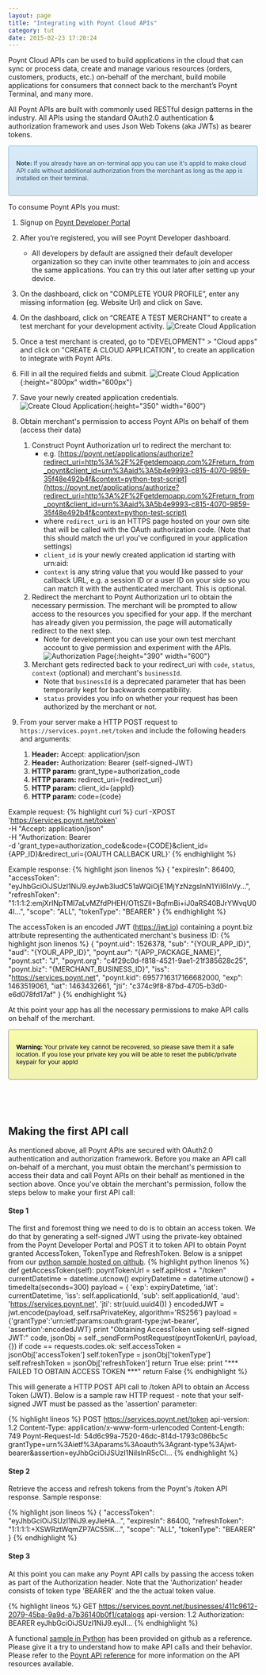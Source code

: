 ```yaml
---
layout: page
title: "Integrating with Poynt Cloud APIs"
category: tut
date: 2015-02-23 17:20:24
---
```


<style>
.alert{
  position: relative;
  margin: 0 auto;
  padding: 15px;
  font-size: 12px;
  color: #264c72;
  border: 1px solid #97c1da;
  border-radius: 3px;
  background-color: #d8ebf8;
  background: -moz-linear-gradient(#d8ebf8, #d0e3ef);
  background: -webkit-linear-gradient(#d8ebf8, #d0e3ef);
  -ms-filter: "progid:DXImageTransform.Microsoft.gradient(startColorstr='#d8ebf8', endColorstr='#d0e3ef')";
  box-shadow: 0 1px 3px rgba(0, 0, 0, .1);
  text-shadow: 0 1px 0 rgba(255, 255, 255, .8)
}
.warning{
  position: relative;
  margin: 0 auto;
  padding: 15px;
  font-size: 12px;
  color: #000000;
  border: 1px solid #999999;
  border-radius: 3px;
  background-color: #f8fba8;
  background: -moz-linear-gradient(#f8fba8, #F0F3Af);
  background: -webkit-linear-gradient(#f8fba8, #F0F3Af);
  -ms-filter: "progid:DXImageTransform.Microsoft.gradient(startColorstr='#f8fba8', endColorstr='#F0F3Af')";
  box-shadow: 0 1px 3px rgba(0, 0, 0, .1);
  text-shadow: 0 1px 0 rgba(255, 255, 255, .8)
}
</style>

Poynt Cloud APIs can be used to build applications in the cloud that can sync or process data, create and manage various resources (orders, customers, products, etc.) on-behalf of the merchant, build mobile applications for consumers that connect back to the merchant’s Poynt Terminal, and many more.

All Poynt APIs are built with commonly used RESTful design patterns in the industry. All APIs using the standard OAuth2.0 authentication & authorization framework and uses Json Web Tokens (aka JWTs) as bearer tokens.

<div class="alert">
<p>
  <strong>Note:</strong> If you already have an on-terminal app you can use it's appId to make cloud API calls without additional authorization from the merchant as long as the app is installed on their terminal.
</p>
</div>
<p></p>

To consume Poynt APIs you must:

1. Signup on [Poynt Developer Portal](https://poynt.net/auth/signup/developer)
2. After you’re registered, you will see Poynt Developer dashboard.
    - All developers by default are assigned their default developer organization so they can invite other teammates to join and access the same applications. You can try this out later after setting up your device.
3. On the dashboard, click on "COMPLETE YOUR PROFILE”, enter any missing information (eg. Website Url) and click on Save.
4. On the dashboard, click on “CREATE A TEST MERCHANT” to create a test merchant for your development activity.
![Create Cloud Application]({{site.url}}/developer/assets/poynt_net_create_new_app2.png)
5. Once a test merchant is created, go to  "DEVELOPMENT" > "Cloud apps" and   click on "CREATE A CLOUD APPLICATION", to create an application to integrate with Poynt APIs.
6. Fill in all the required fields and submit.
![Create Cloud Application]({{site.url}}/developer/assets/poynt_net_new_app2.png){:height="800px" width="600px"}
7. Save your newly created application credentials.
![Create Cloud Application]({{site.url}}/developer/assets/poynt_net_app_created_credentials2.png){:height="350" width="600"}

8. Obtain merchant's permission to access Poynt APIs on behalf of them (access their data)
    1. Construct Poynt Authorization url to redirect the merchant to:
        - e.g. [https://poynt.net/applications/authorize?redirect_uri=http%3A%2F%2Fgetdemoapp.com%2Freturn_from_poynt&client_id=urn%3Aaid%3A5b4e9993-c815-4070-9859-35f48e492b4f&context=python-test-script](https://poynt.net/applications/authorize?redirect_uri=http%3A%2F%2Fgetdemoapp.com%2Freturn_from_poynt&client_id=urn%3Aaid%3A5b4e9993-c815-4070-9859-35f48e492b4f&context=python-test-script)
        - where `redirect_uri` is an HTTPS page hosted on your own site that will be called with the OAuth authorization code. (Note that this should match the url you've configured in your application settings)
        - `client_id` is your newly created application id starting with urn:aid:
        - `context` is any string value that you would like passed to your callback URL, e.g. a session ID or a user ID on your side so you can match it with the authenticated merchant. This is optional.
    2. Redirect the merchant to Poynt Authorization url to obtain the necessary permission. The merchant will be prompted to allow access to the resources you specified for your app. If the merchant has already given you permission, the page will automatically redirect to the next step.
        - Note for development you can use your own test merchant account to give permission and experiment with the APIs.
        ![Authorization Page]({{site.url}}/developer/assets/authorize_screenshot.png){:height="390" width="600"}
    3. Merchant gets redirected back to your redirect_uri with `code`, `status`, `context` (optional) and merchant's `businessId`.
        - Note that `businessId` is a deprecated parameter that has been temporarily kept for backwards compatibility.
        - `status` provides you info on whether your request has been authorized by the merchant or not.
9. From your server make a HTTP POST request to `https://services.poynt.net/token` and include the following headers and arguments:
    1. **Header:** Accept: application/json
    2. **Header:** Authorization: Bearer {self-signed-JWT}
    3. **HTTP param:** grant_type=authorization_code
    4. **HTTP param:** redirect_uri={redirect_uri}
    5. **HTTP param:** client_id={appId}
    6. **HTTP param:** code={code} <br>

Example request:
    {% highlight curl %}
    curl -XPOST 'https://services.poynt.net/token' \
    -H "Accept: application/json" \
    -H "Authorization: Bearer  <self-signed-jwt>  \
    -d 'grant_type=authorization_code&code={CODE}&client_id={APP_ID}&redirect_uri={OAUTH CALLBACK URL}'
    {% endhighlight %}

Example response:
{% highlight json linenos %}
{
    "expiresIn": 86400,
    "accessToken": "eyJhbGciOiJSUzI1NiJ9.eyJwb3ludC51aWQiOjE1MjYzNzgsInN1YiI6InVy...",
    "refreshToken": "1:1:1:2:emjXrINpTMI7aLvMZfdPHEH/OTtSZlI+BqfmBi+iJ0aRS40BJrYWvqU04I...",
    "scope": "ALL",
    "tokenType": "BEARER"
}
{% endhighlight %}

The accessToken is an encoded JWT (https://jwt.io) containing a poynt.biz attribute representing the authenticated merchant's business ID:
{% highlight json linenos %}
{
  "poynt.uid": 1526378,
  "sub": "{YOUR_APP_ID}",
  "aud": "{YOUR_APP_ID}",
  "poynt.aur": "{APP_PACKAGE_NAME}",
  "poynt.sct": "J",
  "poynt.org": "c4f29c0d-f818-4521-9ae1-21f385628c25",
  "poynt.biz": "{MERCHANT_BUSINESS_ID}",
  "iss": "https://services.poynt.net",
  "poynt.kid": 6957716317166682000,
  "exp": 1463519061,
  "iat": 1463432661,
  "jti": "c374c9f8-87bd-4705-b3d0-e6d078fd17af"
}
{% endhighlight %}

At this point your app has all the necessary permissions to make API calls on behalf of the merchant.
<div class="warning">
  <p><strong>Warning:</strong> Your private key cannot be recovered, so please save them it a safe location. If you lose your private key you will be able to reset the public/private keypair for your appId</p>
</div>
<p>&nbsp;</p><p>&nbsp;</p>



## Making the first API call

As mentioned above, all Poynt APIs are secured with OAuth2.0 authentication and authorization framework. Before you make an API call on-behalf of a merchant, you must obtain the merchant's permission to access their data and call Poynt APIs on their behalf as mentioned in the section above. Once you've obtain the merchant's permission, follow the steps below to make your first API call:

#### Step 1
The first and foremost thing we need to do is to obtain an access token. We do that by generating a self-signed JWT using the private-key obtained from the Poynt Developer Portal and POST it to token API to obtain Poynt granted AccessToken, TokenType and RefreshToken. Below is a snippet from our [python sample hosted on github](https://github.com/poynt/python-sample).
{% highlight python linenos %}
  def getAccessToken(self):
          poyntTokenUrl = self.apiHost + "/token"
          currentDatetime = datetime.utcnow()
          expiryDatetime = datetime.utcnow() + timedelta(seconds=300)
          payload = {
              'exp': expiryDatetime,
              'iat': currentDatetime,
              'iss': self.applicationId,
              'sub': self.applicationId,
              'aud': 'https://services.poynt.net',
              'jti': str(uuid.uuid4())
          }
          encodedJWT = jwt.encode(payload, self.rsaPrivateKey, algorithm='RS256')
          payload = {'grantType':'urn:ietf:params:oauth:grant-type:jwt-bearer', 'assertion':encodedJWT}
          print "Obtaining AccessToken using self-signed JWT:"
          code, jsonObj = self._sendFormPostRequest(poyntTokenUrl, payload, {})
          if code == requests.codes.ok:
              self.accessToken = jsonObj['accessToken']
              self.tokenType = jsonObj['tokenType']
              self.refreshToken = jsonObj['refreshToken']
              return True
          else:
              print "*** FAILED TO OBTAIN ACCESS TOKEN ***"
              return False
  {% endhighlight %}

  This will generate a HTTP POST API call to /token API to obtain an Access Token (JWT). Below is a sample raw HTTP request - note that your self-signed JWT must be passed as the 'assertion' parameter:

  {% highlight lineos %}
  POST https://services.poynt.net/token
  api-version: 1.2
  Content-Type: application/x-www-form-urlencoded
  Content-Length: 749
  Poynt-Request-Id: 54d6c99a-7520-46dc-814d-1793c086bc5c
  grantType=urn%3Aietf%3Aparams%3Aoauth%3Agrant-type%3Ajwt-bearer&assertion=eyJhbGciOiJSUzI1NiIsInR5cCI...
  {% endhighlight %}

#### Step 2
Retrieve the access and refresh tokens from the Poynt's /token API response. Sample response:

{% highlight json lineos %}
{
    "accessToken": "eyJhbGciOiJSUzI1NiJ9.eyJleHA...",
    "expiresIn": 86400,
    "refreshToken": "1:1:1:1:+XSWRztWqmZP7AC55IK...",
    "scope": "ALL",
    "tokenType": "BEARER"
}
{% endhighlight %}

#### Step 3
At this point you can make any Poynt API calls by passing the access token as part of the Authorization header. Note that the 'Authorization' header consists of token type 'BEARER' and the the actual token value.

{% highlight lineos %}
GET https://services.poynt.net/businesses/411c9612-2079-45ba-9a9d-a7b36140b0f1/catalogs
api-version: 1.2
Authorization: BEARER eyJhbGciOiJSUzI1NiJ9.eyJl...
{% endhighlight %}

A functional [sample in Python](https://github.com/poynt/python-sample) has been provided on github as a reference. Please give it a try to understand how to make API calls and their behavior. Please refer to the [Poynt API reference](https://poynt.com/docs/api/) for more information on the API resources available.
